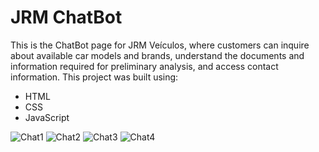 # JRM ChatBot

This is the ChatBot page for JRM Veículos, where customers can inquire about available car models and brands, understand the documents and information required for preliminary analysis, and access contact information. This project was built using:

- HTML
- CSS
- JavaScript

![Chat1](https://github.com/user-attachments/assets/89bd6092-bb53-44a1-8e1d-c36815fc5a84)
![Chat2](https://github.com/user-attachments/assets/b26ad48a-c93d-48e5-a7ae-5a03e20e1b52)
![Chat3](https://github.com/user-attachments/assets/af452b9f-61ca-4f10-b1a3-ecc0b159bf9c)
![Chat4](https://github.com/user-attachments/assets/f9087b8e-c899-458e-89b2-02ff2f0e6b57)
